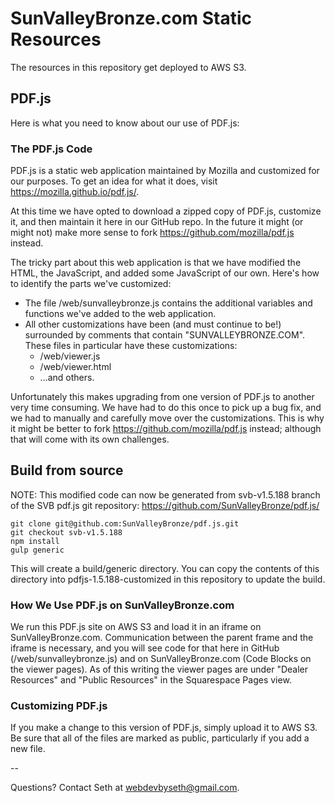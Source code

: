 # SunValleyBronze.com Static Resources

The resources in this repository get deployed to AWS S3. 

## PDF.js

Here is what you need to know about our use of PDF.js:

### The PDF.js Code

PDF.js is a static web application maintained by Mozilla and customized for our purposes. To get an idea for what it does, visit https://mozilla.github.io/pdf.js/.

At this time we have opted to download a zipped copy of PDF.js, customize it, and then maintain it here in our GitHub repo. In the future it might (or might not) make more sense to fork https://github.com/mozilla/pdf.js instead.

The tricky part about this web application is that we have modified the HTML, the JavaScript, and added some JavaScript of our own. Here's how to identify the parts we've customized:

* The file /web/sunvalleybronze.js contains the additional variables and functions we've added to the web application.
* All other customizations have been (and must continue to be!) surrounded by comments that contain "SUNVALLEYBRONZE.COM". These files in particular have these customizations:
  * /web/viewer.js
  * /web/viewer.html
  * ...and others.
  
Unfortunately this makes upgrading from one version of PDF.js to another very time consuming. We have had to do this once to pick up a bug fix, and we had to manually and carefully move over the customizations. This is why it might be better to fork https://github.com/mozilla/pdf.js instead; although that will come with its own challenges.

## Build from source

NOTE: This modified code can now be generated from svb-v1.5.188 branch of the SVB pdf.js git repository: https://github.com/SunValleyBronze/pdf.js/

    git clone git@github.com:SunValleyBronze/pdf.js.git
    git checkout svb-v1.5.188
    npm install
    gulp generic

This will create a build/generic directory. You can copy the contents of this directory into pdfjs-1.5.188-customized in this repository to update the build.

### How We Use PDF.js on SunValleyBronze.com

We run this PDF.js site on AWS S3 and load it in an iframe on SunValleyBronze.com. Communication between the parent frame and the iframe is necessary, and you will see code for that here in GitHub (/web/sunvalleybronze.js) and on SunValleyBronze.com (Code Blocks on the viewer pages). As of this writing the viewer pages are under "Dealer Resources" and "Public Resources" in the Squarespace Pages view.

### Customizing PDF.js

If you make a change to this version of PDF.js, simply upload it to AWS S3. Be sure that all of the files are marked as public, particularly if you add a new file.

--

Questions? Contact Seth at webdevbyseth@gmail.com.
